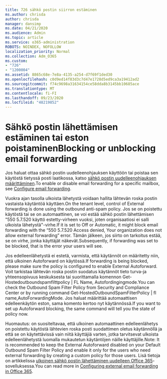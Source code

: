 ```yaml
---
title: 726 sähkö postin siirron estäminen
ms.author: chrisda
author: chrisda
manager: dansimp
ms.date: 04/21/2020
ms.audience: Admin
ms.topic: article
ms.service: o365-administration
ROBOTS: NOINDEX, NOFOLLOW
localization_priority: Normal
ms.collection: Adm_O365
ms.custom:
- "726"
- "1200004"
ms.assetid: 8865c68e-7e8a-4135-a254-d7f69f1ded30
ms.openlocfilehash: c0d9ed14f83d3c7d47e1728d5ed9ca3a19412ad2
ms.sourcegitcommit: f74c9698a31634154ce58dda8b3145bb10685ace
ms.translationtype: MT
ms.contentlocale: fi-FI
ms.lasthandoff: 09/23/2020
ms.locfileid: "48219852"
---
```

# <a name="blocking-or-unblocking-email-forwarding"></a><span data-ttu-id="df1f2-102">Sähkö postin lähettämisen estäminen tai eston poistaminen</span><span class="sxs-lookup"><span data-stu-id="df1f2-102">Blocking or unblocking email forwarding</span></span>

<span data-ttu-id="df1f2-103">Jos haluat ottaa sähkö postin uudelleenohjauksen käyttöön tai poistaa sen käytöstä tietyssä posti laatikossa, katso [sähkö postin uudelleenohjauksen määrittäminen](https://docs.microsoft.com/microsoft-365/admin/email/configure-email-forwarding).</span><span class="sxs-lookup"><span data-stu-id="df1f2-103">To enable or disable email forwarding for a specific mailbox, see [Configure email forwarding](https://docs.microsoft.com/microsoft-365/admin/email/configure-email-forwarding).</span></span>

<span data-ttu-id="df1f2-104">Vuokra ajan tasolla ulkoista lähetystä voidaan hallita lähtevän roska postin vastaista käytäntöä käyttäen.</span><span class="sxs-lookup"><span data-stu-id="df1f2-104">On the tenant level, control of External forwarding is done using the outbound anti-spam policy.</span></span> <span data-ttu-id="df1f2-105">Jos se on poistettu käytöstä tai se on automaattinen, se voi estää sähkö postin lähettämisen "550 5.7.520 käyttö estetty-virheen vuoksi, joten organisaatiosi ei salli ulkoista lähetystä"-virhe.</span><span class="sxs-lookup"><span data-stu-id="df1f2-105">If it is set to Off or Automatic, it might block email forwarding with the “550 5.7.520 Access denied, Your organization does not allow external forwarding” error.</span></span> <span data-ttu-id="df1f2-106">Tämän jälkeen, jos siirto on tarkoitus estää, se on virhe, jonka käyttäjät näkevät.</span><span class="sxs-lookup"><span data-stu-id="df1f2-106">Subsequently, if forwarding was set to be blocked, that is the error your users will see.</span></span>

<span data-ttu-id="df1f2-107">Jos edelleenlähetystä ei estetä, varmista, että käytännöt on määritetty niin, että ulkoinen Autoforward on käytössä.</span><span class="sxs-lookup"><span data-stu-id="df1f2-107">If forwarding is being blocked, please make sure the policy is configured to enable External Autoforward.</span></span> <span data-ttu-id="df1f2-108">Voit tarkistaa lähtevän roska postin suodatus käytännöt tieto turva-ja yhteensopivuus keskuksesta tai suorittamalla komennon Get-Hostedoutboundspamfilttpolicy | FL Name, Autofordingingmode.</span><span class="sxs-lookup"><span data-stu-id="df1f2-108">You can check the Outbound Spam Filter Policy from Security and Compliance Center or by running command Get-HostedOutboundSpamFilterPolicy | fl name,AutoForwardingMode.</span></span> <span data-ttu-id="df1f2-109">Jos haluat määrittää automaattisen edelleenkäytön eston, sama komento kertoo nyt käytännössä.</span><span class="sxs-lookup"><span data-stu-id="df1f2-109">If you want to set up Autoforward blocking, the same command will tell you the state of policy now.</span></span>

<span data-ttu-id="df1f2-110">Huomautus: on suositeltavaa, että ulkoinen automaattinen edelleenlähetys on poistettu käytöstä lähtevien roska posti suodattimen oletus käytännöllä ja että se on käytettävissä vain niitä käyttäjiä varten, jotka tarvitsevat ulkoista edelleenlähetystä luomalla mukautetun käytäntöjen näille käyttäjille.</span><span class="sxs-lookup"><span data-stu-id="df1f2-110">Note: It is recommended to keep the External Autoforward disabled on your Default Outbound Spam Filter Policy and enable it only for the users who need external forwarding by creating a custom policy for those users.</span></span> <span data-ttu-id="df1f2-111">Lisä tietoja on artikkelissa [ulkoinen sähkö postin lähettäminen uudelleen Office 365](https://docs.microsoft.com/microsoft-365/security/office-365-security/external-email-forwarding)-sovelluksessa.</span><span class="sxs-lookup"><span data-stu-id="df1f2-111">You can read more in [Configuring external email forwarding in Office 365](https://docs.microsoft.com/microsoft-365/security/office-365-security/external-email-forwarding).</span></span>